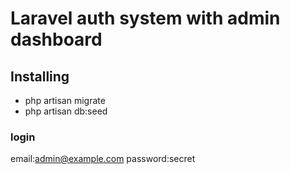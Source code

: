 # Laravel auth system with admin dashboard
## Installing
- php artisan migrate
- php artisan db:seed
### login
email:admin@example.com
password:secret